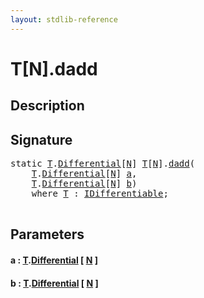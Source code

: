 ```yaml
---
layout: stdlib-reference
---
```


# T\[N\]\.dadd

## Description





## Signature 

<pre>
<span class='code_keyword'>static</span> <a href="../types/array-0/index.html#typeparam-T" class="code_type">T</a>.<a href=".html" class="code_type">Differential</a>[<a href="../types/array-0/index.html#decl-N" class="code_var">N</a>] <a href="../types/array-0/index.html#typeparam-T" class="code_type">T</a>[<a href="../types/array-0/index.html#decl-N" class="code_var">N</a>].<a href="dadd.html">dadd</a>(
    <a href="../types/array-0/index.html#typeparam-T" class="code_type">T</a>.<a href=".html" class="code_type">Differential</a>[<a href="../types/array-0/index.html#decl-N" class="code_var">N</a>] <a href="dadd.html#decl-a" class="code_param">a</a>,
    <a href="../types/array-0/index.html#typeparam-T" class="code_type">T</a>.<a href=".html" class="code_type">Differential</a>[<a href="../types/array-0/index.html#decl-N" class="code_var">N</a>] <a href="dadd.html#decl-b" class="code_param">b</a>)
    <span class='code_keyword'>where</span> <a href="../types/array-0/index.html#typeparam-T" class="code_type">T</a> : <a href="../interfaces/idifferentiable-01/index.html" class="code_type">IDifferentiable</a>;

</pre>

## Parameters

####  <a id="decl-a"></a>a  : [T](../types/array-0/index.html#typeparam-T)\.[Differential](.html) \[ [N](../types/array-0/index.html#decl-N) \]
####  <a id="decl-b"></a>b  : [T](../types/array-0/index.html#typeparam-T)\.[Differential](.html) \[ [N](../types/array-0/index.html#decl-N) \]

